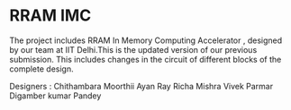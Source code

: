 # RRAM IMC  

The project includes RRAM In Memory Computing Accelerator , designed by our team at IIT Delhi.This is the updated version of our previous submission.
This includes changes in the circuit of different blocks of the complete design.


Designers :
Chithambara Moorthii
Ayan Ray 
Richa Mishra
Vivek Parmar
Digamber kumar Pandey 



